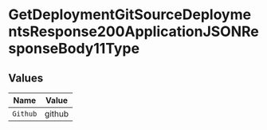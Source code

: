 # GetDeploymentGitSourceDeploymentsResponse200ApplicationJSONResponseBody11Type


## Values

| Name     | Value    |
| -------- | -------- |
| `Github` | github   |